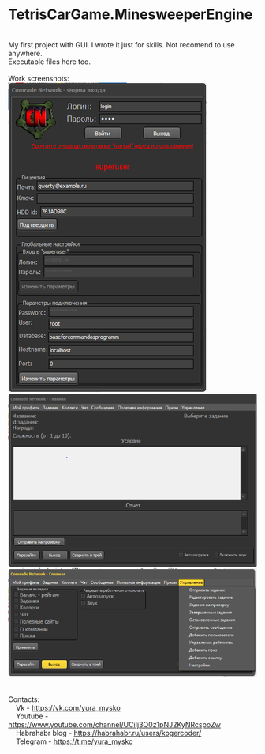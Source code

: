# TetrisCarGame.MinesweeperEngine
<br />My first project with GUI. I wrote it just for skills. Not recomend to use anywhere.
<br />Executable files here too.
<br />
<br />Work screenshots:
![alt tag](screenshot1.PNG)
<br />
![alt tag](screenshot2.PNG)
<br />
![alt tag](screenshot3.PNG)
<br />
<br />
<br />Contacts:
<br />&nbsp;&nbsp;&nbsp;&nbsp;Vk - https://vk.com/yura_mysko
<br />&nbsp;&nbsp;&nbsp;&nbsp;Youtube - https://www.youtube.com/channel/UCiIj3Q0z1pNJ2KyNRcspoZw
<br />&nbsp;&nbsp;&nbsp;&nbsp;Habrahabr blog - https://habrahabr.ru/users/kogercoder/
<br />&nbsp;&nbsp;&nbsp;&nbsp;Telegram - https://t.me/yura_mysko